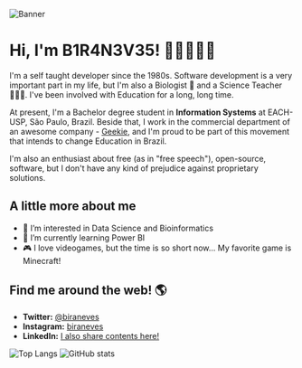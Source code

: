 ![Banner](http://professorbira.com/images/ubirajara-neves.png)

# Hi, I'm B1R4N3V35! 🖖🏻👨🏻‍💻

I'm a self taught developer since the 1980s. Software development is a very important part in my life, but I'm also a Biologist 🧬 and a Science Teacher 👨🏻‍🏫. I've been involved with Education for a long, long time.

At present, I'm a Bachelor degree student in **Information Systems** at EACH-USP, São Paulo, Brazil. Beside that, I work in the commercial department of an awesome company - [Geekie](https://geekie.com.br), and I'm proud to be part of this movement that intends to change Education in Brazil.

I'm also an enthusiast about free (as in "free speech"), open-source, software, but I don't have any kind of prejudice against proprietary solutions.

## A little more about me

- 👀 I’m interested in Data Science and Bioinformatics
- 🌱 I’m currently learning Power BI
- 🎮 I love videogames, but the time is so short now... My favorite game is Minecraft!

## Find me around the web! 🌎

- **Twitter:** [@biraneves](https://twitter.com/biraneves)
- **Instagram:** [biraneves](https://instagram.com/biraneves)
- **LinkedIn:** [I also share contents here!](https://www.linkedin.com/in/ubirajara-neves/)


![Top Langs](https://github-readme-stats.vercel.app/api/top-langs/?username=B1R4N3V35&theme=vue)
![GitHub stats](https://github-readme-stats.vercel.app/api?username=B1R4N3V35&show_icons=true&theme=vue)

